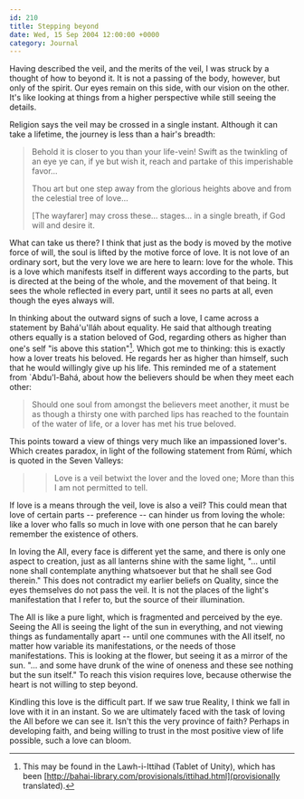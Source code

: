 ```yaml
---
id: 210
title: Stepping beyond
date: Wed, 15 Sep 2004 12:00:00 +0000
category: Journal
---
```


Having described the veil, and the merits of the veil, I was struck by a
thought of how to beyond it.  It is not a passing of the body, however,
but only of the spirit.  Our eyes remain on this side, with our vision
on the other.  It's like looking at things from a higher perspective
while still seeing the details.

Religion says the veil may be crossed in a single instant.  Although it
can take a lifetime, the journey is less than a hair's breadth:

> Behold it is closer to you than your life-vein!  Swift as the
> twinkling of an eye ye can, if ye but wish it, reach and partake of
> this imperishable favor...
> 
> Thou art but one step away from the glorious heights above and from
> the celestial tree of love...
> 
> [The wayfarer] may cross these... stages... in a single breath, if God
> will and desire it.

What can take us there?  I think that just as the body is moved by the
motive force of will, the soul is lifted by the motive force of love.
It is not love of an ordinary sort, but the very love we are here to
learn: love for the whole.  This is a love which manifests itself in
different ways according to the parts, but is directed at the being of
the whole, and the movement of that being.  It sees the whole reflected
in every part, until it sees no parts at all, even though the eyes
always will.

In thinking about the outward signs of such a love, I came across a
statement by Bahá'u'lláh about equality.  He said that although treating
others equally is a station beloved of God, regarding others as higher
than one's self "is above this station"[^1].  Which got me to thinking:
this is exactly how a lover treats his beloved.  He regards her as
higher than himself, such that he would willingly give up his life.
This reminded me of a statement from `Abdu'l-Bahá, about how the
believers should be when they meet each other:

> Should one soul from amongst the believers meet another, it must be as
> though a thirsty one with parched lips has reached to the fountain of
> the water of life, or a lover has met his true beloved.

This points toward a view of things very much like an impassioned
lover's.  Which creates paradox, in light of the following statement
from Rúmí, which is quoted in the Seven Valleys:

> > Love is a veil betwixt the lover and the loved one;
>     More than this I am not permitted to tell.

If love is a means through the veil, love is also a veil?  This could
mean that love of certain parts -- preference -- can hinder us from
loving the whole: like a lover who falls so much in love with one person
that he can barely remember the existence of others.

In loving the All, every face is different yet the same, and there is
only one aspect to creation, just as all lanterns shine with the same
light, "... until none shall contemplate anything whatsoever but that he
shall see God therein."  This does not contradict my earlier beliefs on
Quality, since the eyes themselves do not pass the veil.  It is not the
places of the light's manifestation that I refer to, but the source of
their illumination.

The All is like a pure light, which is fragmented and perceived by the
eye.  Seeing the All is seeing the light of the sun in everything, and
not viewing things as fundamentally apart -- until one communes with the
All itself, no matter how variable its manifestations, or the needs of
those manifestations.  This is looking at the flower, but seeing it as a
mirror of the sun.  "... and some have drunk of the wine of oneness and
these see nothing but the sun itself."  To reach this vision requires
love, because otherwise the heart is not willing to step beyond.

Kindling this love is the difficult part.  If we saw true Reality, I
think we fall in love with it in an instant.  So we are ultimately faced
with the task of loving the All before we can see it.  Isn't this the
very province of faith?  Perhaps in developing faith, and being willing
to trust in the most positive view of life possible, such a love can
bloom.

[^1]:  This may be found in the Lawh-i-Ittihad (Tablet of Unity), which has
been [http://bahai-library.com/provisionals/ittihad.html](provisionally translated).


